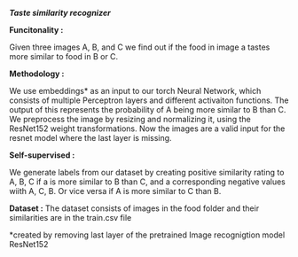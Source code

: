 ***Taste similarity recognizer***

**Funcitonality :**

Given three images A, B, and C we find out if the food in image a tastes more similar to food in B or C. 

**Methodology :**

We use embeddings* as an input to our torch Neural Network, which consists of multiple Perceptron layers and different activaiton functions. The output of this represents the probability of A being more similar to B than C. 
We preprocess the image by resizing and normalizing it, using the ResNet152 weight transformations.
Now the images are a valid input for the resnet model where the last layer is missing.


**Self-supervised :**

We generate labels from our dataset by creating positive similarity rating to A, B, C if a is more similar to B than C, and a corresponding negative values wiith A, C, B. Or vice versa if A is more similar to C than B. 


**Dataset :**
The dataset consists of images in the food folder and their similarities are in the train.csv file




*created by removing last layer of the pretrained Image recognigtion model ResNet152
